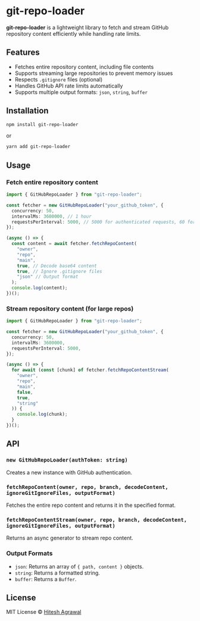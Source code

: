 # git-repo-loader

**git-repo-loader** is a lightweight library to fetch and stream GitHub repository content efficiently while handling rate limits.

## Features

- Fetches entire repository content, including file contents
- Supports streaming large repositories to prevent memory issues
- Respects `.gitignore` files (optional)
- Handles GitHub API rate limits automatically
- Supports multiple output formats: `json`, `string`, `buffer`

## Installation

```sh
npm install git-repo-loader
```

or

```sh
yarn add git-repo-loader
```

## Usage

### Fetch entire repository content

```ts
import { GitHubRepoLoader } from "git-repo-loader";

const fetcher = new GitHubRepoLoader("your_github_token", {
  concurrency: 50,
  intervalMs: 3600000, // 1 hour
  requestsPerInterval: 5000, // 5000 for authenticated requests, 60 for non-authenticated
});

(async () => {
  const content = await fetcher.fetchRepoContent(
    "owner",
    "repo",
    "main",
    true, // Decode base64 content
    true, // Ignore .gitignore files
    "json" // Output format
  );
  console.log(content);
})();
```

### Stream repository content (for large repos)

```ts
import { GitHubRepoLoader } from "git-repo-loader";

const fetcher = new GitHubRepoLoader("your_github_token", {
  concurrency: 50,
  intervalMs: 3600000,
  requestsPerInterval: 5000,
});

(async () => {
  for await (const [chunk] of fetcher.fetchRepoContentStream(
    "owner",
    "repo",
    "main",
    false,
    true,
    "string"
  )) {
    console.log(chunk);
  }
})();
```

## API

### `new GitHubRepoLoader(authToken: string)`

Creates a new instance with GitHub authentication.

### `fetchRepoContent(owner, repo, branch, decodeContent, ignoreGitIgnoreFiles, outputFormat)`

Fetches the entire repo content and returns it in the specified format.

### `fetchRepoContentStream(owner, repo, branch, decodeContent, ignoreGitIgnoreFiles, outputFormat)`

Returns an async generator to stream repo content.

### Output Formats

- `json`: Returns an array of `{ path, content }` objects.
- `string`: Returns a formatted string.
- `buffer`: Returns a `Buffer`.

## License

MIT License © [Hitesh Agrawal](https://github.com/iHiteshAgrawal)
